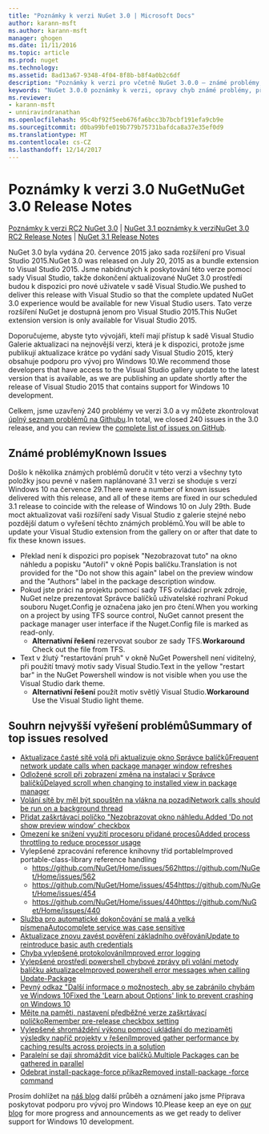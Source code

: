 ```yaml
---
title: "Poznámky k verzi NuGet 3.0 | Microsoft Docs"
author: karann-msft
ms.author: karann-msft
manager: ghogen
ms.date: 11/11/2016
ms.topic: article
ms.prod: nuget
ms.technology: 
ms.assetid: 8ad13a67-9348-4f04-8f8b-b8f4a0b2c6df
description: "Poznámky k verzi pro včetně NuGet 3.0.0 – známé problémy, opravy chyb, přidaných funkcí a chcete."
keywords: "NuGet 3.0.0 poznámky k verzi, opravy chyb známé problémy, přidat funkce, chcete"
ms.reviewer:
- karann-msft
- unniravindranathan
ms.openlocfilehash: 95c4bf92f5eeb676fa6bcc3b7bcbf191efa9cb9e
ms.sourcegitcommit: d0ba99bfe019b779b75731bafdca8a37e35ef0d9
ms.translationtype: MT
ms.contentlocale: cs-CZ
ms.lasthandoff: 12/14/2017
---
```

# <a name="nuget-30-release-notes"></a><span data-ttu-id="ba00a-104">Poznámky k verzi 3.0 NuGet</span><span class="sxs-lookup"><span data-stu-id="ba00a-104">NuGet 3.0 Release Notes</span></span>

<span data-ttu-id="ba00a-105">[Poznámky k verzi RC2 NuGet 3.0](../release-notes/nuget-3.0-RC2.md) | [NuGet 3.1 poznámky k verzi](../release-notes/nuget-3.1.md)</span><span class="sxs-lookup"><span data-stu-id="ba00a-105">[NuGet 3.0 RC2 Release Notes](../release-notes/nuget-3.0-RC2.md) | [NuGet 3.1 Release Notes](../release-notes/nuget-3.1.md)</span></span>

<span data-ttu-id="ba00a-106">NuGet 3.0 byla vydána 20. července 2015 jako sada rozšíření pro Visual Studio 2015.</span><span class="sxs-lookup"><span data-stu-id="ba00a-106">NuGet 3.0 was released on July 20, 2015 as a bundle extension to Visual Studio 2015.</span></span> <span data-ttu-id="ba00a-107">Jsme nabídnutých k poskytování této verze pomocí sady Visual Studio, takže dokončení aktualizované NuGet 3.0 prostředí budou k dispozici pro nové uživatele v sadě Visual Studio.</span><span class="sxs-lookup"><span data-stu-id="ba00a-107">We pushed to deliver this release with Visual Studio so that the complete updated NuGet 3.0 experience would be available for new Visual Studio users.</span></span> <span data-ttu-id="ba00a-108">Tato verze rozšíření NuGet je dostupná jenom pro Visual Studio 2015.</span><span class="sxs-lookup"><span data-stu-id="ba00a-108">This NuGet extension version is only available for Visual Studio 2015.</span></span>

<span data-ttu-id="ba00a-109">Doporučujeme, abyste tyto vývojáři, kteří mají přístup k sadě Visual Studio Galerie aktualizaci na nejnovější verzi, která je k dispozici, protože jsme publikují aktualizace krátce po vydání sady Visual Studio 2015, který obsahuje podporu pro vývoj pro Windows 10.</span><span class="sxs-lookup"><span data-stu-id="ba00a-109">We recommend those developers that have access to the Visual Studio gallery update to the latest version that is available, as we are publishing an update shortly after the release of Visual Studio 2015 that contains support for Windows 10 development.</span></span>

<span data-ttu-id="ba00a-110">Celkem, jsme uzavřený 240 problémy ve verzi 3.0 a vy můžete zkontrolovat [úplný seznam problémů na Githubu](https://github.com/NuGet/Home/issues?q=milestone%3A3.0.0-RTM+is%3Aclosed).</span><span class="sxs-lookup"><span data-stu-id="ba00a-110">In total, we closed 240 issues in the 3.0 release, and you can review the [complete list of issues on GitHub](https://github.com/NuGet/Home/issues?q=milestone%3A3.0.0-RTM+is%3Aclosed).</span></span>

## <a name="known-issues"></a><span data-ttu-id="ba00a-111">Známé problémy</span><span class="sxs-lookup"><span data-stu-id="ba00a-111">Known Issues</span></span>

<span data-ttu-id="ba00a-112">Došlo k několika známých problémů doručit v této verzi a všechny tyto položky jsou pevné v našem naplánované 3.1 verzi se shoduje s verzí Windows 10 na července 29.</span><span class="sxs-lookup"><span data-stu-id="ba00a-112">There were a number of known issues delivered with this release, and all of these items are fixed in our scheduled 3.1 release to coincide with the release of Windows 10 on July 29th.</span></span>  <span data-ttu-id="ba00a-113">Bude moct aktualizovat vaši rozšíření sady Visual Studio z galerie stejné nebo pozdější datum o vyřešení těchto známých problémů.</span><span class="sxs-lookup"><span data-stu-id="ba00a-113">You will be able to update your Visual Studio extension from the gallery on or after that date to fix these known issues.</span></span>

*  <span data-ttu-id="ba00a-114">Překlad není k dispozici pro popisek "Nezobrazovat tuto" na okno náhledu a popisku "Autoři" v okně Popis balíčku.</span><span class="sxs-lookup"><span data-stu-id="ba00a-114">Translation is not provided for the "Do not show this again" label on the preview window and the "Authors" label in the package description window.</span></span>
*  <span data-ttu-id="ba00a-115">Pokud jste práci na projektu pomocí sady TFS ovládací prvek zdroje, NuGet nelze prezentovat Správce balíčků uživatelské rozhraní Pokud souboru Nuget.Config je označena jako jen pro čtení.</span><span class="sxs-lookup"><span data-stu-id="ba00a-115">When you working on a project by using TFS source control, NuGet cannot present the package manager user interface if the Nuget.Config file is marked as read-only.</span></span>
   * <span data-ttu-id="ba00a-116">**Alternativní řešení** rezervovat soubor ze sady TFS.</span><span class="sxs-lookup"><span data-stu-id="ba00a-116">**Workaround** Check out the file from TFS.</span></span>
*  <span data-ttu-id="ba00a-117">Text v žlutý "restartování pruh" v okně NuGet Powershell není viditelný, při použití tmavý motiv sady Visual Studio.</span><span class="sxs-lookup"><span data-stu-id="ba00a-117">Text in the yellow "restart bar" in the NuGet Powershell window is not visible when you use the Visual Studio dark theme.</span></span>
   * <span data-ttu-id="ba00a-118">**Alternativní řešení** použít motiv světlý Visual Studio.</span><span class="sxs-lookup"><span data-stu-id="ba00a-118">**Workaround** Use the Visual Studio light theme.</span></span>


## <a name="summary-of-top-issues-resolved"></a><span data-ttu-id="ba00a-119">Souhrn nejvyšší vyřešení problémů</span><span class="sxs-lookup"><span data-stu-id="ba00a-119">Summary of top issues resolved</span></span>

* [<span data-ttu-id="ba00a-120">Aktualizace časté sítě volá při aktualizuje okno Správce balíčků</span><span class="sxs-lookup"><span data-stu-id="ba00a-120">Frequent network update calls when package manager window refreshes</span></span>](https://github.com/NuGet/Home/issues/515)
* [<span data-ttu-id="ba00a-121">Odložené scroll při zobrazení změna na instalaci v Správce balíčků</span><span class="sxs-lookup"><span data-stu-id="ba00a-121">Delayed scroll when changing to installed view in package manager</span></span>](https://github.com/NuGet/Home/issues/519)
* [<span data-ttu-id="ba00a-122">Volání sítě by měl být spouštěn na vlákna na pozadí</span><span class="sxs-lookup"><span data-stu-id="ba00a-122">Network calls should be run on a background thread</span></span>](https://github.com/NuGet/Home/issues/516)
* [<span data-ttu-id="ba00a-123">Přidat zaškrtávací políčko "Nezobrazovat okno náhledu.</span><span class="sxs-lookup"><span data-stu-id="ba00a-123">Added 'Do not show preview window' checkbox</span></span>](https://github.com/NuGet/Home/issues/566)
* [<span data-ttu-id="ba00a-124">Omezení ke snížení využití procesoru přidané procesů</span><span class="sxs-lookup"><span data-stu-id="ba00a-124">Added process throttling to reduce processor usage</span></span>](https://github.com/NuGet/Home/issues/356)
* <span data-ttu-id="ba00a-125">Vylepšené zpracování reference knihovny tříd portable</span><span class="sxs-lookup"><span data-stu-id="ba00a-125">Improved portable-class-library reference handling</span></span>
    * [<span data-ttu-id="ba00a-126">https://github.com/NuGet/Home/issues/562</span><span class="sxs-lookup"><span data-stu-id="ba00a-126">https://github.com/NuGet/Home/issues/562</span></span>](https://github.com/NuGet/Home/issues/562)
    * [<span data-ttu-id="ba00a-127">https://github.com/NuGet/Home/issues/454</span><span class="sxs-lookup"><span data-stu-id="ba00a-127">https://github.com/NuGet/Home/issues/454</span></span>](https://github.com/NuGet/Home/issues/454)
    * [<span data-ttu-id="ba00a-128">https://github.com/NuGet/Home/issues/440</span><span class="sxs-lookup"><span data-stu-id="ba00a-128">https://github.com/NuGet/Home/issues/440</span></span>](https://github.com/NuGet/Home/issues/440)
* [<span data-ttu-id="ba00a-129">Služba pro automatické dokončování se malá a velká písmena</span><span class="sxs-lookup"><span data-stu-id="ba00a-129">Autocomplete service was case sensitive</span></span>](https://github.com/NuGet/Home/issues/198)
* [<span data-ttu-id="ba00a-130">Aktualizace znovu zavést pověření základního ověřování</span><span class="sxs-lookup"><span data-stu-id="ba00a-130">Update to reintroduce basic auth credentials</span></span>](https://github.com/NuGet/Home/issues/456)
* [<span data-ttu-id="ba00a-131">Chyba vylepšené protokolování</span><span class="sxs-lookup"><span data-stu-id="ba00a-131">Improved error logging</span></span>](https://github.com/NuGet/Home/issues/407)
* [<span data-ttu-id="ba00a-132">Vylepšené prostředí powershell chybové zprávy při volání metody balíčku aktualizace</span><span class="sxs-lookup"><span data-stu-id="ba00a-132">Improved powershell error messages when calling Update-Package</span></span>](https://github.com/NuGet/Home/issues/5)
* [<span data-ttu-id="ba00a-133">Pevný odkaz "Další informace o možnostech, aby se zabránilo chybám ve Windows 10</span><span class="sxs-lookup"><span data-stu-id="ba00a-133">Fixed the 'Learn about Options' link to prevent crashing on Windows 10</span></span>](https://github.com/NuGet/Home/issues/822)
* [<span data-ttu-id="ba00a-134">Mějte na paměti, nastavení předběžné verze zaškrtávací políčko</span><span class="sxs-lookup"><span data-stu-id="ba00a-134">Remember pre-release checkbox setting</span></span>](https://github.com/NuGet/Home/issues/732)
* [<span data-ttu-id="ba00a-135">Vylepšené shromáždění výkonu pomocí ukládání do mezipaměti výsledky napříč projekty v řešení</span><span class="sxs-lookup"><span data-stu-id="ba00a-135">Improved gather performance by caching results across projects in a solution</span></span>](https://github.com/NuGet/Home/issues/721)
* [<span data-ttu-id="ba00a-136">Paralelní se dají shromáždit více balíčků.</span><span class="sxs-lookup"><span data-stu-id="ba00a-136">Multiple Packages can be gathered in parallel</span></span>](https://github.com/NuGet/Home/issues/713)
* [<span data-ttu-id="ba00a-137">Odebrat install-package-force příkaz</span><span class="sxs-lookup"><span data-stu-id="ba00a-137">Removed install-package -force command</span></span>](https://github.com/NuGet/Home/issues/697)

<span data-ttu-id="ba00a-138">Prosím dohlížet na [náš blog](http://blog.nuget.org) další průběh a oznámení jako jsme Příprava poskytovat podporu pro vývoj pro Windows 10.</span><span class="sxs-lookup"><span data-stu-id="ba00a-138">Please keep an eye on [our blog](http://blog.nuget.org) for more progress and announcements as we get ready to deliver support for Windows 10 development.</span></span>